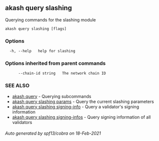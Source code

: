 ## akash query slashing

Querying commands for the slashing module

```
akash query slashing [flags]
```

### Options

```
  -h, --help   help for slashing
```

### Options inherited from parent commands

```
      --chain-id string   The network chain ID
```

### SEE ALSO

* [akash query](akash_query.md)	 - Querying subcommands
* [akash query slashing params](akash_query_slashing_params.md)	 - Query the current slashing parameters
* [akash query slashing signing-info](akash_query_slashing_signing-info.md)	 - Query a validator's signing information
* [akash query slashing signing-infos](akash_query_slashing_signing-infos.md)	 - Query signing information of all validators

###### Auto generated by spf13/cobra on 18-Feb-2021
